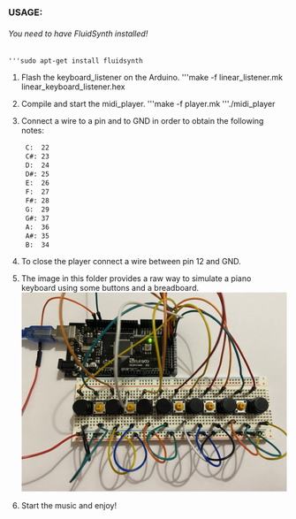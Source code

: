 ### USAGE:
###### You need to have FluidSynth installed!
    '''sudo apt-get install fluidsynth

1. Flash the keyboard_listener on the Arduino.
    '''make -f linear_listener.mk linear_keyboard_listener.hex

2. Compile and start the midi_player.
    '''make -f player.mk
    '''./midi_player

3. Connect a wire to a pin and to GND in order to obtain the following notes:

        C:  22
        C#: 23
        D:  24
        D#: 25
        E:  26
        F:  27
        F#: 28
        G:  29
        G#: 37
        A:  36
        A#: 35
        B:  34

4. To close the player connect a wire between pin 12 and GND.

5. The image in this folder provides a raw way to simulate a piano keyboard using some buttons and a breadboard.
    ![Piano Keyboard](images/piano_keyboard.jpg)

6. Start the music and enjoy!

